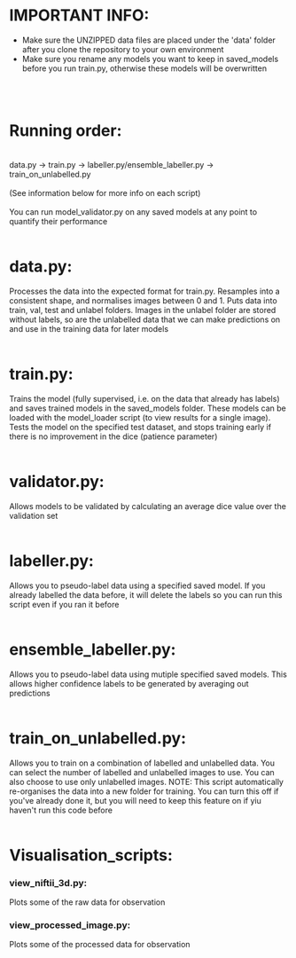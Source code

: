 # **IMPORTANT INFO:**
- Make sure the UNZIPPED data files are placed under the 'data' folder after you clone the repository to your own environment <br />
- Make sure you rename any models you want to keep in saved_models before you run train.py, otherwise these models will be overwritten <br />
<br />
<br />

# **Running order:**
<br />
data.py -> train.py  -> labeller.py/ensemble_labeller.py -> train_on_unlabelled.py <br />
<br />
(See information below for more info on each script) <br />
<br />
You can run model_validator.py on any saved models at any point to quantify their performance
<br />
<br />
  
# **data.py:**
Processes the data into the expected format for train.py. Resamples into a consistent shape, and normalises images between 0 and 1. Puts data into train, val, test and unlabel folders. Images in the unlabel folder are stored without labels, so are the unlabelled data that we can make predictions on and use in the training data for later models
<br />
<br />

# **train.py:**
Trains the model (fully supervised, i.e. on the data that already has labels) and saves trained models in the saved_models folder. These models can be loaded with the model_loader script (to view results for a single image). Tests the model on the specified test dataset, and stops training early if there is no improvement in the dice (patience parameter)
<br />
<br />

# **validator.py:**
Allows models to be validated by calculating an average dice value over the validation set
<br />
<br />

# **labeller.py:**
Allows you to pseudo-label data using a specified saved model. If you already labelled the data before, it will delete the labels so you can run this script even if you ran it before
<br />
<br />

# **ensemble_labeller.py:**
Allows you to pseudo-label data using mutiple specified saved models. This allows higher confidence labels to be generated by averaging out predictions
<br />
<br />

# **train_on_unlabelled.py:**
Allows you to train on a combination of labelled and unlabelled data. You can select the number of labelled and unlabelled images to use. You can also choose to use only unlabelled images. NOTE: This script automatically re-organises the data into a new folder for training. You can turn this off if you've already done it, but you will need to keep this feature on if yiu haven't run this code before
<br />
<br />

# **Visualisation_scripts:**
### **view_niftii_3d.py:**
Plots some of the raw data for observation
<br />

### **view_processed_image.py:**
Plots some of the processed data for observation
<br />
